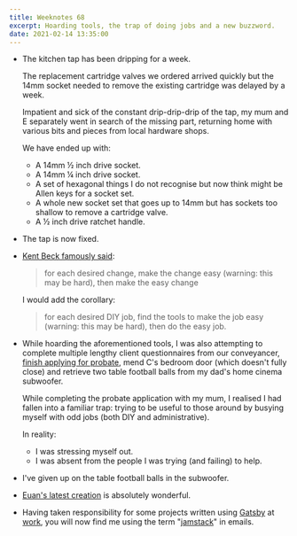 ```yaml
---
title: Weeknotes 68
excerpt: Hoarding tools, the trap of doing jobs and a new buzzword.
date: 2021-02-14 13:35:00
---
```

*   The kitchen tap has been dripping for a week.

    The replacement cartridge valves we ordered arrived quickly but the 14mm socket needed to remove the existing cartridge was delayed by a week.

    Impatient and sick of the constant drip-drip-drip of the tap, my mum and E separately went in search of the missing part, returning home with various bits and pieces from local hardware shops.

    We have ended up with:

    * A 14mm ½ inch drive socket.
    * A 14mm ¼ inch drive socket.
    * A set of hexagonal things I do not recognise but now think might be Allen keys for a socket set.
    * A whole new socket set that goes up to 14mm but has sockets too shallow to remove a cartridge valve.
    * A ½ inch drive ratchet handle.

*   The tap is now fixed.

*   [Kent Beck famously said](https://twitter.com/kentbeck/status/250733358307500032?lang=en):

    > for each desired change, make the change easy (warning: this may be hard), then make the easy change

    I would add the corollary:

    > for each desired DIY job, find the tools to make the job easy (warning: this may be hard), then do the easy job.

*   While hoarding the aforementioned tools, I was also attempting to complete multiple lengthy client questionnaires from our conveyancer, [finish applying for probate](https://www.gov.uk/applying-for-probate/apply-for-probate), mend C's bedroom door (which doesn't fully close) and retrieve two table football balls from my dad's home cinema subwoofer.

    While completing the probate application with my mum, I realised I had fallen into a familiar trap: trying to be useful to those around by busying myself with odd jobs (both DIY and administrative).

    In reality:

    * I was stressing myself out.
    * I was absent from the people I was trying (and failing) to help.

*   I've given up on the table football balls in the subwoofer.

*   [Euan's latest creation](https://twitter.com/Stew/status/1358766649105649678) is absolutely wonderful.

*   Having taken responsibility for some projects written using [Gatsby](https://www.gatsbyjs.com) at [work](https://www.ghostcassette.com), you will now find me using the term "[jamstack](https://jamstack.org)" in emails.
